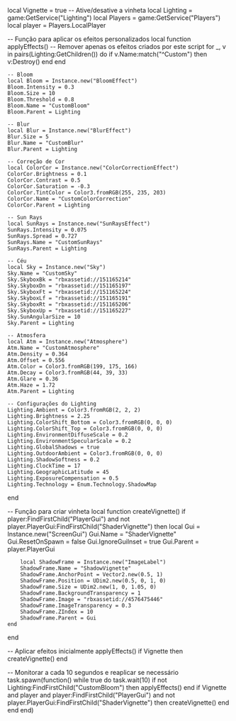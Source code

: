 local Vignette = true -- Ative/desative a vinheta
local Lighting = game:GetService("Lighting")
local Players = game:GetService("Players")
local player = Players.LocalPlayer

-- Função para aplicar os efeitos personalizados
local function applyEffects()
	-- Remover apenas os efeitos criados por este script
	for _, v in pairs(Lighting:GetChildren()) do
		if v.Name:match("^Custom") then
			v:Destroy()
		end
	end

	-- Bloom
	local Bloom = Instance.new("BloomEffect")
	Bloom.Intensity = 0.3
	Bloom.Size = 10
	Bloom.Threshold = 0.8
	Bloom.Name = "CustomBloom"
	Bloom.Parent = Lighting

	-- Blur
	local Blur = Instance.new("BlurEffect")
	Blur.Size = 5
	Blur.Name = "CustomBlur"
	Blur.Parent = Lighting

	-- Correção de Cor
	local ColorCor = Instance.new("ColorCorrectionEffect")
	ColorCor.Brightness = 0.1
	ColorCor.Contrast = 0.5
	ColorCor.Saturation = -0.3
	ColorCor.TintColor = Color3.fromRGB(255, 235, 203)
	ColorCor.Name = "CustomColorCorrection"
	ColorCor.Parent = Lighting

	-- Sun Rays
	local SunRays = Instance.new("SunRaysEffect")
	SunRays.Intensity = 0.075
	SunRays.Spread = 0.727
	SunRays.Name = "CustomSunRays"
	SunRays.Parent = Lighting

	-- Céu
	local Sky = Instance.new("Sky")
	Sky.Name = "CustomSky"
	Sky.SkyboxBk = "rbxassetid://151165214"
	Sky.SkyboxDn = "rbxassetid://151165197"
	Sky.SkyboxFt = "rbxassetid://151165224"
	Sky.SkyboxLf = "rbxassetid://151165191"
	Sky.SkyboxRt = "rbxassetid://151165206"
	Sky.SkyboxUp = "rbxassetid://151165227"
	Sky.SunAngularSize = 10
	Sky.Parent = Lighting

	-- Atmosfera
	local Atm = Instance.new("Atmosphere")
	Atm.Name = "CustomAtmosphere"
	Atm.Density = 0.364
	Atm.Offset = 0.556
	Atm.Color = Color3.fromRGB(199, 175, 166)
	Atm.Decay = Color3.fromRGB(44, 39, 33)
	Atm.Glare = 0.36
	Atm.Haze = 1.72
	Atm.Parent = Lighting

	-- Configurações do Lighting
	Lighting.Ambient = Color3.fromRGB(2, 2, 2)
	Lighting.Brightness = 2.25
	Lighting.ColorShift_Bottom = Color3.fromRGB(0, 0, 0)
	Lighting.ColorShift_Top = Color3.fromRGB(0, 0, 0)
	Lighting.EnvironmentDiffuseScale = 0.2
	Lighting.EnvironmentSpecularScale = 0.2
	Lighting.GlobalShadows = true
	Lighting.OutdoorAmbient = Color3.fromRGB(0, 0, 0)
	Lighting.ShadowSoftness = 0.2
	Lighting.ClockTime = 17
	Lighting.GeographicLatitude = 45
	Lighting.ExposureCompensation = 0.5
	Lighting.Technology = Enum.Technology.ShadowMap
end

-- Função para criar vinheta
local function createVignette()
	if player:FindFirstChild("PlayerGui") and not player.PlayerGui:FindFirstChild("ShaderVignette") then
		local Gui = Instance.new("ScreenGui")
		Gui.Name = "ShaderVignette"
		Gui.ResetOnSpawn = false
		Gui.IgnoreGuiInset = true
		Gui.Parent = player.PlayerGui

		local ShadowFrame = Instance.new("ImageLabel")
		ShadowFrame.Name = "ShadowVignette"
		ShadowFrame.AnchorPoint = Vector2.new(0.5, 1)
		ShadowFrame.Position = UDim2.new(0.5, 0, 1, 0)
		ShadowFrame.Size = UDim2.new(1, 0, 1.05, 0)
		ShadowFrame.BackgroundTransparency = 1
		ShadowFrame.Image = "rbxassetid://4576475446"
		ShadowFrame.ImageTransparency = 0.3
		ShadowFrame.ZIndex = 10
		ShadowFrame.Parent = Gui
	end
end

-- Aplicar efeitos inicialmente
applyEffects()
if Vignette then
	createVignette()
end

-- Monitorar a cada 10 segundos e reaplicar se necessário
task.spawn(function()
	while true do
		task.wait(10)
		if not Lighting:FindFirstChild("CustomBloom") then
			applyEffects()
		end
		if Vignette and player and player:FindFirstChild("PlayerGui") and not player.PlayerGui:FindFirstChild("ShaderVignette") then
			createVignette()
		end
	end
end)
